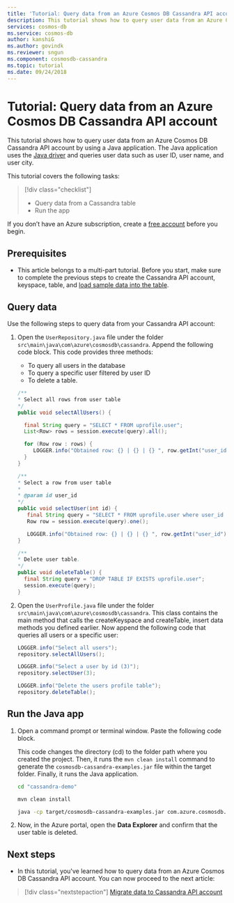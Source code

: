 ```yaml
---
title: 'Tutorial: Query data from an Azure Cosmos DB Cassandra API account'
description: This tutorial shows how to query user data from an Azure Cosmos DB Cassandra API account by using a Java application.
services: cosmos-db
ms.service: cosmos-db
author: kanshiG
ms.author: govindk
ms.reviewer: sngun
ms.component: cosmosdb-cassandra
ms.topic: tutorial
ms.date: 09/24/2018
---
```


# Tutorial: Query data from an Azure Cosmos DB Cassandra API account

This tutorial shows how to query user data from an Azure Cosmos DB Cassandra API account by using a Java application. The Java application uses the [Java driver](https://github.com/datastax/java-driver) and queries user data such as user ID, user name, and user city. 

This tutorial covers the following tasks:

> [!div class="checklist"]
> * Query data from a Cassandra table
> * Run the app

If you don’t have an Azure subscription, create a [free account](https://azure.microsoft.com/free/?WT.mc_id=A261C142F) before you begin.

## Prerequisites

* This article belongs to a multi-part tutorial. Before you start, make sure to complete the previous steps to create the Cassandra API account, keyspace, table, and [load sample data into the table](cassandra-api-load-data.md). 

## Query data

Use the following steps to query data from your Cassandra API account:

1. Open the `UserRepository.java` file under the folder `src\main\java\com\azure\cosmosdb\cassandra`. Append the following code block. This code provides three methods: 

   * To query all users in the database
   * To query a specific user filtered by user ID
   * To delete a table.

   ```java
   /**
   * Select all rows from user table
   */
   public void selectAllUsers() {

     final String query = "SELECT * FROM uprofile.user";
     List<Row> rows = session.execute(query).all();

     for (Row row : rows) {
        LOGGER.info("Obtained row: {} | {} | {} ", row.getInt("user_id"), row.getString("user_name"), row.getString("user_bcity"));
     }
   }

   /**
   * Select a row from user table
   *
   * @param id user_id
   */
   public void selectUser(int id) {
      final String query = "SELECT * FROM uprofile.user where user_id = 3";
      Row row = session.execute(query).one();

      LOGGER.info("Obtained row: {} | {} | {} ", row.getInt("user_id"), row.getString("user_name"), row.getString("user_bcity"));
   }

   /**
   * Delete user table.
   */
   public void deleteTable() {
     final String query = "DROP TABLE IF EXISTS uprofile.user";
     session.execute(query);
   }
   ```

2. Open the `UserProfile.java` file under the folder `src\main\java\com\azure\cosmosdb\cassandra`. This class contains the main method that calls the createKeyspace and createTable, insert data methods you defined earlier. Now append the following code that queries all users or a specific user:

   ```java
   LOGGER.info("Select all users");
   repository.selectAllUsers();

   LOGGER.info("Select a user by id (3)");
   repository.selectUser(3);

   LOGGER.info("Delete the users profile table");
   repository.deleteTable();
   ```

## Run the Java app
1. Open a command prompt or terminal window. Paste the following code block. 

   This code changes the directory (cd) to the folder path where you created the project. Then, it runs the `mvn clean install` command to generate the `cosmosdb-cassandra-examples.jar` file within the target folder. Finally, it runs the Java application.

   ```bash
   cd "cassandra-demo"
   
   mvn clean install
   
   java -cp target/cosmosdb-cassandra-examples.jar com.azure.cosmosdb.cassandra.examples.UserProfile
   ```

2. Now, in the Azure portal, open the **Data Explorer** and confirm that the user table is deleted.

## Next steps

* In this tutorial, you've learned how to query data from an Azure Cosmos DB Cassandra API account. You can now proceed to the next article:

> [!div class="nextstepaction"]
> [Migrate data to Cassandra API account](cassandra-import-data.md)


